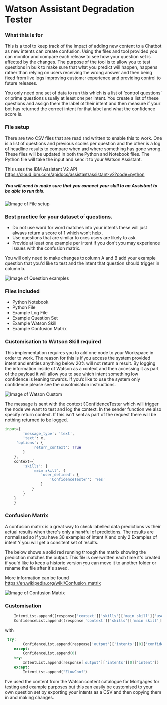 # Watson Assistant Degradation Tester


### What this is for

This is a tool to keep track of the impact of adding new content to a Chatbot as new intents can create confusion. Using the files and tool provided you can monitor and compare each release to see how your question set is affected by the changes. The purpose of the tool is to allow you to test questions in bulk to make sure that what you predict will happen, happens rather than relying on users receiving the wrong answer and then being fixed from live logs improving customer experience and providing control to future releases. 

You only need one set of data to run this which is a list of ‘control questions’ or prime questions usually at least one per intent. You create a list of these questions and assign them the label of their intent and then measure if your bot has returned the correct intent for that label and what the confidence score is. 

### File setup

There are two CSV files that are read and written to enable this to work. One is a list of questions and previous scores per question and the other is a log of headline results to compare when and where something has gone wrong. These files will be updated in both the Python and Notebook files. The Python file will take the input and send it to your Watson Assistant. 

This uses the IBM Assistant V2 API https://cloud.ibm.com/apidocs/assistant/assistant-v2?code=python 

##### You will need to make sure that you connect your skill to an Assistant to be able to run this.

![Image of File setup](https://i.ibb.co/G5F09WN/Screenshot-2020-09-18-at-17-32-12.png)

### Best practice for your dataset of questions.

- Do not use word for word matches into your intents these will just always return a score of 1 which won’t help .
- Use questions that are similar to ones users are likely to ask. 
- Provide at least one example per intent if you don't you may experience issues with the confusion matrix.

You will only need to make changes to column A and B add your example question that you'd like to test and the intent that question should trigger in column b.

![Image of Question examples](https://i.ibb.co/nb9J1Ky/Screenshot-2020-09-21-at-00-28-16.png)


### Files included

* Python Notebook
* Python File
* Example Log File
* Example Question Set
* Example Watson Skill
* Example Confusion Matrix


### Customisation to Watson Skill required

This implementation requires you to add one node to your Workspace in order to work. The reason for this is if you access the system provided intent and entities anything below 20% will not return a result. By logging the information inside of Watson as a context and then accessing it as part of the payload it will allow you to see which intent something low confidence is leaning towards. If you’d like to use the system only confidence please see the cusotmisation instructions.

![Image of Watson Custom](https://i.ibb.co/n3XYzDw/Screenshot-2020-09-20-at-23-27-53.png)


The message is sent with the context $ConfidenceTester which will trigger the node we want to test and log the context. In the sender function we also specify return context. If this isn't sent as part of the request there will be nothing returned to be logged.


```python
input={
        'message_type': 'text',
        'text': x,
     'options': {
            'return_context': True
        }
    },
    context={
        'skills': {
            'main skill': {
                'user_defined': {
                    'ConfidenceTester': 'Yes'
                }
            }
        }
    }
    }
```


### Confusion Matrix

A confusion matrix is a great way to check labelled data predictions vs their actual results when there's only a handful of predictions. The results are normalised so if you have 30 examples of intent X and only 2 Examples of intent Y you will get a consitent set of results.  

The below shows a solid red running through the matrix showing the prediction matches the output. This file is overwritten each time it's created if you'd like to keep a historic version you can move it to another folder or rename the file after it's saved.

More information can be found https://en.wikipedia.org/wiki/Confusion_matrix 

 
![Image of Confusion Matrix](https://i.ibb.co/pK9QPcc/Confusion-Matrix.png)



### Customisation

```python
    IntentList.append((response['context']['skills']['main skill']['user_defined']['Intent']['intent']))
    ConfidenceList.append((response['context']['skills']['main skill']['user_defined']['Intent']['confidence']))
```
    
with 

```python
 try:
        ConfidenceList.append(response['output']['intents'][0]['confidence'])
    except:
        ConfidenceList.append(0)
    try:
        IntentList.append(response['output']['intents'][0]['intent'])
    except:
        IntentList.append("ZLowConf")
```

I’ve used the content from the Watson content catalogue for Mortgages for testing and example purposes but this can easily be customised to your own question set by exporting your intents as a CSV and then copying them in and making changes.

